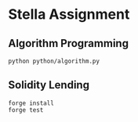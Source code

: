 # Stella Assignment

## Algorithm Programming
```shell
python python/algorithm.py
```

## Solidity Lending
```shell
forge install
forge test
```

